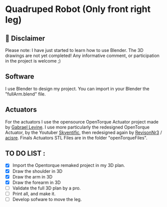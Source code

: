 # Quadruped Robot (Only front right leg)

## 🚨 Disclaimer
Please note: I have just started to learn how to use Blender. The 3D drawings are not yet completed! Any informative comment, or participation in the project is welcome ;)

## Software
I use Blender to design my project. You can import in your Blender the "fullArm.blend" file.

## Actuators
For the actuators I use the opensource OpenTorque Actuator project made by [Gabrael Levine](https://hackaday.io/project/159404-opentorque-actuator).
I use more particularly the redesigned OpenTorque Actuator, by the Youtuber [Skyentific](https://www.youtube.com/c/Skyentific), then redesigned again by [RevisonNr3](https://www.thingiverse.com/thing:5155183) / [acisre](https://discourse.odriverobotics.com/t/opentorque-project-new-design/8280).
Finals Actuators STL Files are in the folder "openTorqueFiles".

## TO DO LIST :
- [x] Import the Opentorque remaked project in my 3D plan.
- [x] Draw the shoulder in 3D
- [x] Draw the arm in 3D
- [x] Draw the forearm in 3D
- [ ] Validate the full 3D plan by a pro.
- [ ] Print all, and make it.
- [ ] Develop sofware to move the leg.
